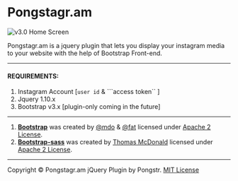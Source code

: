 Pongstagr.am
============

![v3.0 Home Screen](http://pongstr.com/projects/pongstagr.am/v3.0-screen.png)

Pongstagr.am is a jquery plugin that lets you display your instagram media to your website with the help of Bootstrap Front-end.

-----------

#### REQUIREMENTS:

1. Instagram Account [```user id``` &amp; ```access token`` ]
2. Jquery 1.10.x
3. Bootstrap v3.x [plugin-only coming in the future]


-----------

1. **[Bootstrap](http://github.com/twbs/bootstrap/)** was created by [@mdo](http://twitter.com/mdo/) &amp; [@fat](http://twitter.com/fat) licensed under [Apache 2 License](https://github.com/twbs/bootstrap/blob/master/LICENSE).
2. **[Bootstrap-sass](https://github.com/thomas-mcdonald/bootstrap-sass)** was created by [Thomas McDonald](https://github.com/thomas-mcdonald/) licensed under [Apache 2 License](https://github.com/thomas-mcdonald/bootstrap-sass/blob/master/LICENSE).

-----------

Copyright &copy; Pongstagr.am jQuery Plugin by Pongstr. [MIT License](https://github.com/pongstr/pongstagr.am/blob/v3.0/LICENSE.md)